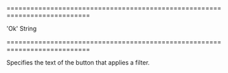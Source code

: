<!--**
/*-------------------------------------------
    Auto-generated file. Do not modify.
-------------------------------------------

**-->
===========================================================================
<!--default-->'Ok'<!--/default-->
<!--type-->String<!--/type-->
===========================================================================

<!--shortDescription-->
Specifies the text of the button that applies a filter.
<!--/shortDescription-->

<!--fullDescription-->

<!--/fullDescription-->
